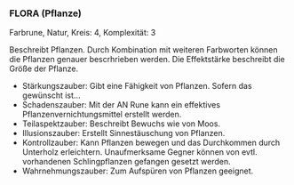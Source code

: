 ### FLORA (Pflanze)

Farbrune, Natur, Kreis: 4, Komplexität: 3

Beschreibt Pflanzen. Durch Kombination mit weiteren Farbworten können die Pflanzen genauer bescrhrieben werden. Die
Effektstärke beschreibt die Größe der Pflanze.

* Stärkungszauber: Gibt eine Fähigkeit von Pflanzen. Sofern das gewünscht ist...
* Schadenszauber: Mit der AN Rune kann ein effektives Pflanzenvernichtungsmittel erstellt werden.
* Teilaspektzauber: Beschreibt Bewuchs wie von Moos.
* Illusionszauber: Erstellt Sinnestäuschung von Pflanzen.
* Kontrollzauber: Kann Pflanzen bewegen und das Durchkommen durch Unterholz erleichtern. Unaufmerksame Gegner können
von evtl. vorhandenen Schlingpflanzen gefangen gesetzt werden.
* Wahrnehmungszauber: Zum Aufspüren von Pflanzen geeignet.
